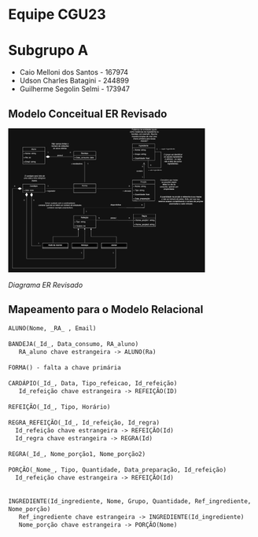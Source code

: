 # Equipe CGU23

# Subgrupo A
* Caio Melloni dos Santos - 167974
* Udson Charles Batagini - 244899
* Guilherme Segolin Selmi - 173947

## Modelo Conceitual ER Revisado

<img src="images/lab03_UML.png" width="400px" height="auto">

*Diagrama ER Revisado*

## Mapeamento para o Modelo Relacional
~~~
ALUNO(Nome, _RA_ , Email)

BANDEJA(_Id_, Data_consumo, RA_aluno)
   RA_aluno chave estrangeira -> ALUNO(Ra)

FORMA() - falta a chave primária

CARDÁPIO(_Id_, Data, Tipo_refeicao, Id_refeição)
   Id_refeição chave estrangeira -> REFEIÇÃO(ID)

REFEIÇÃO(_Id_, Tipo, Horário)

REGRA_REFEIÇÃO(_Id_, Id_refeição, Id_regra)
  Id_refeição chave estrangeira -> REFEIÇÃO(Id)
  Id_regra chave estrangeira -> REGRA(Id) 

REGRA(_Id_, Nome_porção1, Nome_porção2)

PORÇÃO(_Nome_, Tipo, Quantidade, Data_preparação, Id_refeição)
  Id_refeição chave estrangeira -> REFEIÇÃO(Id) 


INGREDIENTE(Id_ingrediente, Nome, Grupo, Quantidade, Ref_ingrediente, Nome_porção)
   Ref_ingrediente chave estrangeira -> INGREDIENTE(Id_ingrediente)
   Nome_porção chave estrangeira -> PORÇÃO(Nome)
~~~
